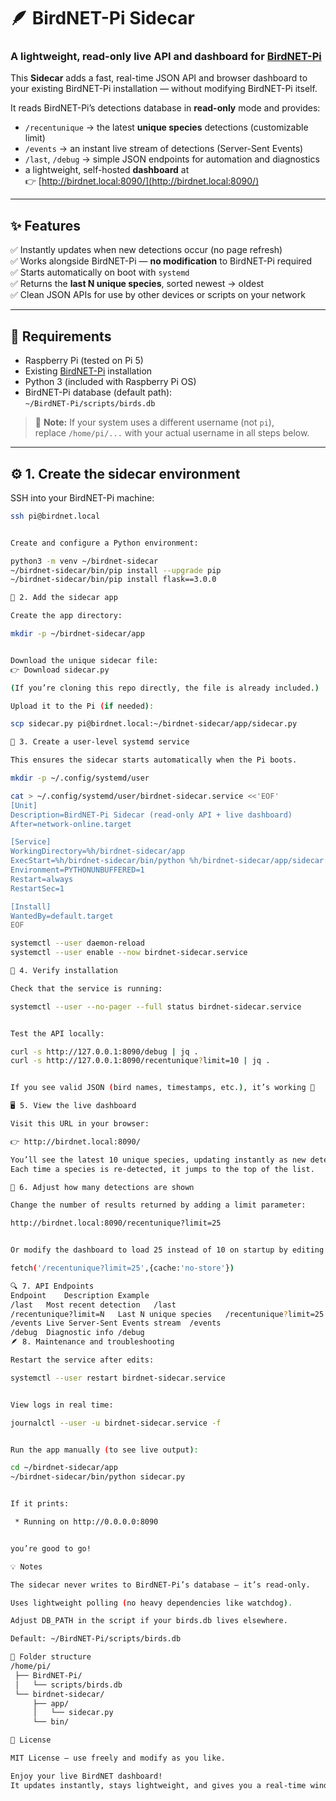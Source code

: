 # 🪶 BirdNET-Pi Sidecar
### A lightweight, read-only live API and dashboard for [BirdNET-Pi](https://github.com/Nachtzuster/BirdNET-Pi)

This **Sidecar** adds a fast, real-time JSON API and browser dashboard to your existing BirdNET-Pi installation — without modifying BirdNET-Pi itself.

It reads BirdNET-Pi’s detections database in **read-only** mode and provides:

- `/recentunique` → the latest **unique species** detections (customizable limit)
- `/events` → an instant live stream of detections (Server-Sent Events)
- `/last`, `/debug` → simple JSON endpoints for automation and diagnostics
- a lightweight, self-hosted **dashboard** at  
  👉 [http://birdnet.local:8090/](http://birdnet.local:8090/)

---

## ✨ Features

✅ Instantly updates when new detections occur (no page refresh)  
✅ Works alongside BirdNET-Pi — **no modification** to BirdNET-Pi required  
✅ Starts automatically on boot with `systemd`  
✅ Returns the **last N unique species**, sorted newest → oldest  
✅ Clean JSON APIs for use by other devices or scripts on your network  

---

## 🧩 Requirements

- Raspberry Pi (tested on Pi 5)
- Existing [BirdNET-Pi](https://github.com/Nachtzuster/BirdNET-Pi) installation
- Python 3 (included with Raspberry Pi OS)
- BirdNET-Pi database (default path):  
  `~/BirdNET-Pi/scripts/birds.db`

> 🧠 **Note:** If your system uses a different username (not `pi`),  
> replace `/home/pi/...` with your actual username in all steps below.

---

## ⚙️ 1. Create the sidecar environment

SSH into your BirdNET-Pi machine:

```bash
ssh pi@birdnet.local


Create and configure a Python environment:

python3 -m venv ~/birdnet-sidecar
~/birdnet-sidecar/bin/pip install --upgrade pip
~/birdnet-sidecar/bin/pip install flask==3.0.0

📁 2. Add the sidecar app

Create the app directory:

mkdir -p ~/birdnet-sidecar/app


Download the unique sidecar file:
👉 Download sidecar.py

(If you’re cloning this repo directly, the file is already included.)

Upload it to the Pi (if needed):

scp sidecar.py pi@birdnet.local:~/birdnet-sidecar/app/sidecar.py

🧾 3. Create a user-level systemd service

This ensures the sidecar starts automatically when the Pi boots.

mkdir -p ~/.config/systemd/user

cat > ~/.config/systemd/user/birdnet-sidecar.service <<'EOF'
[Unit]
Description=BirdNET-Pi Sidecar (read-only API + live dashboard)
After=network-online.target

[Service]
WorkingDirectory=%h/birdnet-sidecar/app
ExecStart=%h/birdnet-sidecar/bin/python %h/birdnet-sidecar/app/sidecar.py
Environment=PYTHONUNBUFFERED=1
Restart=always
RestartSec=1

[Install]
WantedBy=default.target
EOF

systemctl --user daemon-reload
systemctl --user enable --now birdnet-sidecar.service

🧪 4. Verify installation

Check that the service is running:

systemctl --user --no-pager --full status birdnet-sidecar.service


Test the API locally:

curl -s http://127.0.0.1:8090/debug | jq .
curl -s http://127.0.0.1:8090/recentunique?limit=10 | jq .


If you see valid JSON (bird names, timestamps, etc.), it’s working 🎉

🖥️ 5. View the live dashboard

Visit this URL in your browser:

👉 http://birdnet.local:8090/

You’ll see the latest 10 unique species, updating instantly as new detections happen.
Each time a species is re-detected, it jumps to the top of the list.

🔢 6. Adjust how many detections are shown

Change the number of results returned by adding a limit parameter:

http://birdnet.local:8090/recentunique?limit=25


Or modify the dashboard to load 25 instead of 10 on startup by editing the fetch line inside sidecar.py:

fetch('/recentunique?limit=25',{cache:'no-store'})

🔍 7. API Endpoints
Endpoint	Description	Example
/last	Most recent detection	/last
/recentunique?limit=N	Last N unique species	/recentunique?limit=25
/events	Live Server-Sent Events stream	/events
/debug	Diagnostic info	/debug
🪶 8. Maintenance and troubleshooting

Restart the service after edits:

systemctl --user restart birdnet-sidecar.service


View logs in real time:

journalctl --user -u birdnet-sidecar.service -f


Run the app manually (to see live output):

cd ~/birdnet-sidecar/app
~/birdnet-sidecar/bin/python sidecar.py


If it prints:

 * Running on http://0.0.0.0:8090


you’re good to go!

💡 Notes

The sidecar never writes to BirdNET-Pi’s database — it’s read-only.

Uses lightweight polling (no heavy dependencies like watchdog).

Adjust DB_PATH in the script if your birds.db lives elsewhere.

Default: ~/BirdNET-Pi/scripts/birds.db

🧱 Folder structure
/home/pi/
 ├── BirdNET-Pi/
 │   └── scripts/birds.db
 └── birdnet-sidecar/
     ├── app/
     │   └── sidecar.py
     └── bin/

📄 License

MIT License — use freely and modify as you like.

Enjoy your live BirdNET dashboard!
It updates instantly, stays lightweight, and gives you a real-time window into the birdlife in your backyard. 🌿🐦
